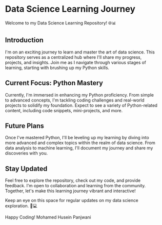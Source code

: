 # Data Science Learning Journey

Welcome to my Data Science Learning Repository! 🌐📊

## Introduction
I'm on an exciting journey to learn and master the art of data science. This repository serves as a centralized hub where I'll share my progress, projects, and insights. Join me as I navigate through various stages of learning, starting with brushing up my Python skills.

## Current Focus: Python Mastery
Currently, I'm immersed in enhancing my Python proficiency. From simple to advanced concepts, I'm tackling coding challenges and real-world projects to solidify my foundation. Expect to see a variety of Python-related content, including code snippets, mini-projects, and more.

## Future Plans
Once I've mastered Python, I'll be leveling up my learning by diving into more advanced and complex topics within the realm of data science. From data analysis to machine learning, I'll document my journey and share my discoveries with you.

## Stay Updated
Feel free to explore the repository, check out my code, and provide feedback. I'm open to collaboration and learning from the community. Together, let's make this learning journey vibrant and interactive!

Keep an eye on this space for regular updates on my data science exploration. 🚀💻

Happy Coding!
Mohamed Husein Panjwani
